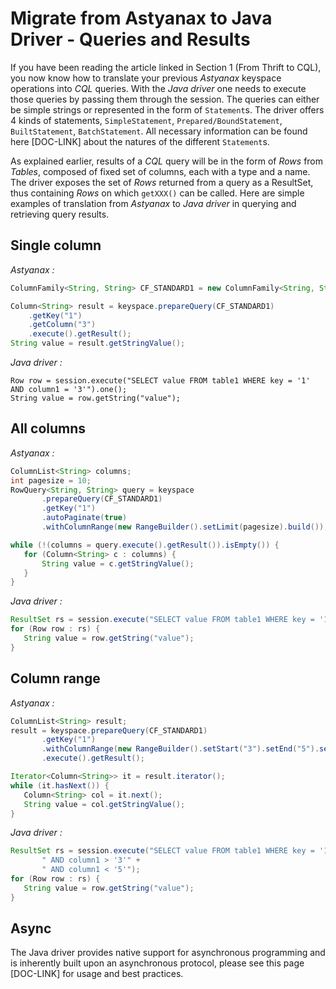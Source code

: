 # Migrate from Astyanax to Java Driver - Queries and Results
If you have been reading the article linked in Section 1 (From Thrift to CQL), 
you now know how to translate your previous _Astyanax_ keyspace operations into 
_CQL_ queries. With the _Java driver_ one needs to execute those queries by passing 
them through the session. The queries can either be simple strings or 
represented in the form of `Statement`s. The driver offers 4 kinds of statements, 
`SimpleStatement`, `Prepared/BoundStatement`, `BuiltStatement`, `BatchStatement`. 
All necessary information can be found here [DOC-LINK] about the natures of the 
different `Statement`s.

As explained earlier, results of a _CQL_ query will be in the form of _Rows_ from 
_Tables_, composed of fixed set of columns, each with a type and a name. The 
driver exposes the set of _Rows_ returned from a query as a ResultSet, thus 
containing _Rows_ on which `getXXX()` can be called. Here are simple examples of 
translation from _Astyanax_ to _Java driver_ in querying and retrieving
query results.

## Single column

_Astyanax :_

```java
ColumnFamily<String, String> CF_STANDARD1 = new ColumnFamily<String, String>("cf1", StringSerializer.get(), StringSerializer.get(). StringSerializer.get());

Column<String> result = keyspace.prepareQuery(CF_STANDARD1)
    .getKey("1")
    .getColumn("3")
    .execute().getResult();
String value = result.getStringValue();
```

_Java driver :_

```
Row row = session.execute("SELECT value FROM table1 WHERE key = '1' AND column1 = '3'").one();
String value = row.getString("value");
```

## All columns

_Astyanax :_ 

```java
ColumnList<String> columns;
int pagesize = 10;
RowQuery<String, String> query = keyspace
       .prepareQuery(CF_STANDARD1)
       .getKey("1")
       .autoPaginate(true)
       .withColumnRange(new RangeBuilder().setLimit(pagesize).build());

while (!(columns = query.execute().getResult()).isEmpty()) {
   for (Column<String> c : columns) {
       String value = c.getStringValue();
   }
}
```

_Java driver :_
```java
ResultSet rs = session.execute("SELECT value FROM table1 WHERE key = '1'");
for (Row row : rs) {
   String value = row.getString("value");
}
```

## Column range

_Astyanax :_

```java
ColumnList<String> result;
result = keyspace.prepareQuery(CF_STANDARD1)
       .getKey("1")
       .withColumnRange(new RangeBuilder().setStart("3").setEnd("5").setMaxSize(100).build())
       .execute().getResult();

Iterator<Column<String>> it = result.iterator();
while (it.hasNext()) {
   Column<String> col = it.next();
   String value = col.getStringValue();
}
```

_Java driver :_

```java
ResultSet rs = session.execute("SELECT value FROM table1 WHERE key = '1'" +
       " AND column1 > '3'" +
       " AND column1 < '5'");
for (Row row : rs) {
   String value = row.getString("value");
}
```

## Async
The Java driver provides native support for asynchronous programming and is 
inherently built upon an asynchronous protocol, please see this page [DOC-LINK] 
for usage and best practices.

